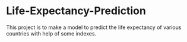 # Life-Expectancy-Prediction
This project is to make a model to predict the life expectancy of various countries with help of some indexes.
